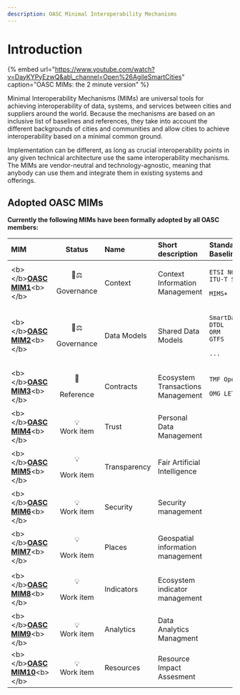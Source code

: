 ```yaml
---
description: OASC Minimal Interoperability Mechanisms
---
```


# Introduction

{% embed url="https://www.youtube.com/watch?v=DayKYPyEzwQ&ab\_channel=Open%26AgileSmartCities" caption="OASC MIMs: the 2 minute version" %}

Minimal Interoperability Mechanisms \(MIMs\) are universal tools for achieving interoperability of data, systems, and services between cities and suppliers around the world. Because the mechanisms are based on an inclusive list of baselines and references, they take into account the different backgrounds of cities and communities and allow cities to achieve interoperability based on a minimal common ground.

Implementation can be different, as long as crucial interoperability points in any given technical architecture use the same interoperability mechanisms. The MIMs are vendor-neutral and technology-agnostic, meaning that anybody can use them and integrate them in existing systems and offerings.

## Adopted OASC MIMs

**Currently the following MIMs have been formally adopted by all OASC members:**

<table>
  <thead>
    <tr>
      <th style="text-align:left">MIM</th>
      <th style="text-align:center">Status</th>
      <th style="text-align:left">Name</th>
      <th style="text-align:left">Short description</th>
      <th style="text-align:left">Standards and Baselines</th>
    </tr>
  </thead>
  <tbody>
    <tr>
      <td style="text-align:left">&lt;b&gt;&lt;/b&gt;<a href="oasc-mim-1-context.md"><b>OASC MIM1</b></a>&lt;b&gt;&lt;/b&gt;</td>
      <td
      style="text-align:center">
        <p>&#x1F469;&#x2696;</p>
        <p>Governance</p>
        </td>
        <td style="text-align:left">Context</td>
        <td style="text-align:left">Context Information Management</td>
        <td style="text-align:left">
          <p><code>ETSI NGSI-LD <br />ITU-T SG20 DPM</code>
          </p>
          <p><code>MIMS+</code>
          </p>
        </td>
    </tr>
    <tr>
      <td style="text-align:left">&lt;b&gt;&lt;/b&gt;<a href="oasc-mim-2-data-models.md"><b>OASC MIM2</b></a>&lt;b&gt;&lt;/b&gt;</td>
      <td
      style="text-align:center">
        <p>&#x1F469;&#x2696;</p>
        <p>Governance</p>
        </td>
        <td style="text-align:left">Data Models</td>
        <td style="text-align:left">Shared Data Models</td>
        <td style="text-align:left">
          <p><code>SmartDataModels<br />DTDL<br />ORM<br />GTFS</code>
          </p>
          <p><code>...</code>
          </p>
        </td>
    </tr>
    <tr>
      <td style="text-align:left">&lt;b&gt;&lt;/b&gt;<a href="oasc-mim-3-contracts.md"><b>OASC MIM3</b></a>&lt;b&gt;&lt;/b&gt;</td>
      <td
      style="text-align:center">
        <p>&#x1F9E9;</p>
        <p>Reference</p>
        </td>
        <td style="text-align:left">Contracts</td>
        <td style="text-align:left">Ecosystem Transactions Management</td>
        <td style="text-align:left">
          <p><code>TMF Open APIs</code>
          </p>
          <p><code>OMG LETS*</code>
          </p>
        </td>
    </tr>
    <tr>
      <td style="text-align:left">&lt;b&gt;&lt;/b&gt;<a href="oasc-mim4-trust/"><b>OASC MIM4</b></a>&lt;b&gt;&lt;/b&gt;</td>
      <td
      style="text-align:center">&#x1F4A1;
        <br />Work item</td>
        <td style="text-align:left">Trust</td>
        <td style="text-align:left">Personal Data Management</td>
        <td style="text-align:left"></td>
    </tr>
    <tr>
      <td style="text-align:left">&lt;b&gt;&lt;/b&gt;<a href="oasc-mim5-transparency/"><b>OASC MIM5</b></a>&lt;b&gt;&lt;/b&gt;</td>
      <td
      style="text-align:center">
        <p>&#x1F4A1;</p>
        <p>Work item</p>
        </td>
        <td style="text-align:left">Transparency</td>
        <td style="text-align:left">Fair Artificial Intelligence</td>
        <td style="text-align:left"></td>
    </tr>
    <tr>
      <td style="text-align:left">&lt;b&gt;&lt;/b&gt;<a href="oasc-mim6-security.md"><b>OASC MIM6</b></a>&lt;b&gt;&lt;/b&gt;</td>
      <td
      style="text-align:center">&#x1F4A1;
        <br />Work item</td>
        <td style="text-align:left">Security</td>
        <td style="text-align:left">Security management</td>
        <td style="text-align:left"></td>
    </tr>
    <tr>
      <td style="text-align:left">&lt;b&gt;&lt;/b&gt;<a href="oasc-mim7-places.md"><b>OASC MIM7</b></a>&lt;b&gt;&lt;/b&gt;</td>
      <td
      style="text-align:center">
        <p>&#x1F4A1;</p>
        <p>Work item</p>
        </td>
        <td style="text-align:left">Places</td>
        <td style="text-align:left">Geospatial information management</td>
        <td style="text-align:left"></td>
    </tr>
    <tr>
      <td style="text-align:left">&lt;b&gt;&lt;/b&gt;<a href="oasc-mim8-indicators.md"><b>OASC MIM8</b></a>&lt;b&gt;&lt;/b&gt;</td>
      <td
      style="text-align:center">
        <p>&#x1F4A1;</p>
        <p>Work item</p>
        </td>
        <td style="text-align:left">Indicators</td>
        <td style="text-align:left">Ecosystem indicator management</td>
        <td style="text-align:left"></td>
    </tr>
    <tr>
      <td style="text-align:left">&lt;b&gt;&lt;/b&gt;<a href="oasc-mim9-analytics.md"><b>OASC MIM9</b></a>&lt;b&gt;&lt;/b&gt;</td>
      <td
      style="text-align:center">&#x1F4A1;
        <br />Work item</td>
        <td style="text-align:left">Analytics</td>
        <td style="text-align:left">Data Analytics Managment</td>
        <td style="text-align:left"></td>
    </tr>
    <tr>
      <td style="text-align:left">&lt;b&gt;&lt;/b&gt;<a href="oasc-mim10-resources.md"><b>OASC MIM10</b></a>&lt;b&gt;&lt;/b&gt;</td>
      <td
      style="text-align:center">&#x1F4A1;
        <br />Work item</td>
        <td style="text-align:left">Resources</td>
        <td style="text-align:left">Resource Impact Assesment</td>
        <td style="text-align:left"></td>
    </tr>
  </tbody>
</table>

